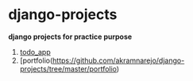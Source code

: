 # django-projects
**django projects for practice purpose**

1. [todo_app](https://github.com/akramnarejo/django-projects/tree/master/todo_app)
2. [portfolio(https://github.com/akramnarejo/django-projects/tree/master/portfolio)
